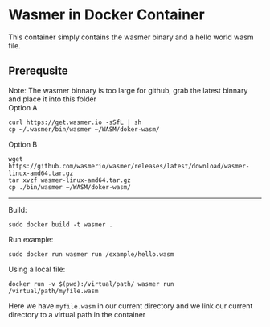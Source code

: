 # Wasmer in Docker Container
This container simply contains the wasmer binary and a hello world wasm file.

## Prerequsite 
Note: The wasmer binnary is too large for github, grab the latest binnary and place it into this folder  
Option A
```
curl https://get.wasmer.io -sSfL | sh
cp ~/.wasmer/bin/wasmer ~/WASM/doker-wasm/
```

Option B
```
wget https://github.com/wasmerio/wasmer/releases/latest/download/wasmer-linux-amd64.tar.gz
tar xvzf wasmer-linux-amd64.tar.gz
cp ./bin/wasmer ~/WASM/doker-wasm/
```
-----
Build:
``` 
sudo docker build -t wasmer .
```

Run example:
```
sudo docker run wasmer run /example/hello.wasm
```

Using a local file:
```
docker run -v $(pwd):/virtual/path/ wasmer run /virtual/path/myfile.wasm
```
Here we have ```myfile.wasm``` in our current directory and we link our current directory to a virtual path in the container 
